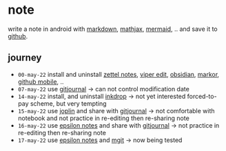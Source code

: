 # note
write a note in android with [markdown](https://github.com/markdown-it/markdown-it), [mathjax](https://github.com/mathjax/MathJax), [mermaid](https://github.com/mermaid-js/mermaid), .. and save it to [github](https://github.com/).


## journey
+ `00-may-22` install and uninstall [zettel notes](https://github.com/damionx7/Zettel-Notes-Documentation/), [viper edit](https://github.com/maks/viper-edit), [obsidian](https://github.com/obsidianmd/obsidian-releases), [markor](https://github.com/gsantner/markor), [github mobile](https://github.com/mobile), ..
+ `07-may-22` use [gitjournal](https://github.com/GitJournal/GitJournal) &rightarrow; can not control modification date
+ `14-may-22` install, and uninstall [inkdrop](https://github.com/inkdropapp/releases) &rightarrow; not yet interested forced-to-pay scheme, but very tempting
+ `15-may-22` use [joplin](https://github.com/laurent22/joplin) and share with [gitjournal](https://github.com/GitJournal/GitJournal) &rightarrow; not comfortable with notebook and not practice in re-editing then re-sharing note
+ `16-may-22` use [epsilon notes](https://github.com/ekartoyev/epsilonnotes) and share with [gitjournal](https://github.com/GitJournal/GitJournal) &rightarrow; not practice in re-editing then re-sharing note
+ `17-may-22` use [epsilon notes](https://github.com/ekartoyev/epsilonnotes) and [mgit](https://github.com/maks/MGit) &rightarrow; now being tested
